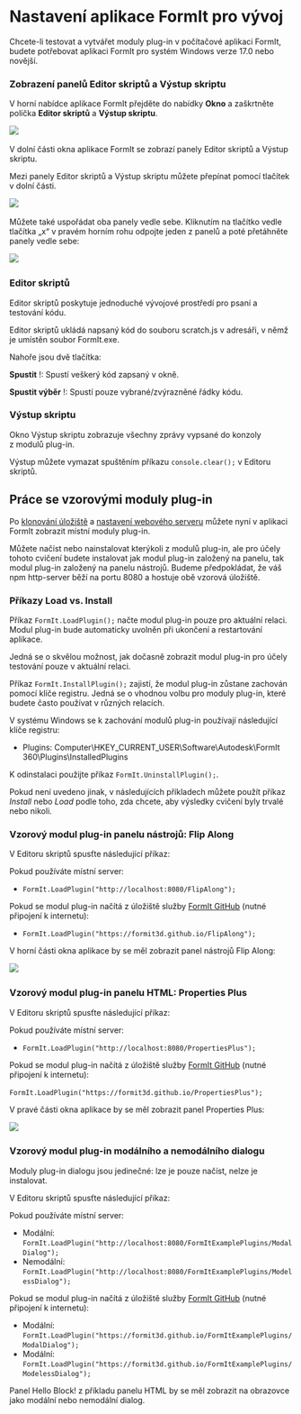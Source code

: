 # Nastavení aplikace FormIt pro vývoj

Chcete-li testovat a vytvářet moduly plug-in v počítačové aplikaci FormIt, budete potřebovat aplikaci FormIt pro systém Windows verze 17.0 nebo novější.

### **Zobrazení panelů Editor skriptů a Výstup skriptu**

V horní nabídce aplikace FormIt přejděte do nabídky **Okno** a zaškrtněte políčka **Editor skriptů** a **Výstup skriptu**.

![](https://formit3d.github.io/FormItExamplePlugins/docs/images/EnableDevelopmentWindows.PNG)

V dolní části okna aplikace FormIt se zobrazí panely Editor skriptů a Výstup skriptu.

Mezi panely Editor skriptů a Výstup skriptu můžete přepínat pomocí tlačítek v dolní části.

![](https://formit3d.github.io/FormItExamplePlugins/docs/images/ScriptEditorDefaultState.PNG)

Můžete také uspořádat oba panely vedle sebe. Kliknutím na tlačítko vedle tlačítka „x“ v pravém horním rohu odpojte jeden z panelů a poté přetáhněte panely vedle sebe:

![](https://formit3d.github.io/FormItExamplePlugins/docs/images/ScriptEditor+ScriptOutputConfiguration.gif)

### **Editor skriptů**

Editor skriptů poskytuje jednoduché vývojové prostředí pro psaní a testování kódu.

Editor skriptů ukládá napsaný kód do souboru scratch.js v adresáři, v němž je umístěn soubor FormIt.exe.

Nahoře jsou dvě tlačítka:

**Spustit** \![](<../../../.gitbook/assets/image (8) (1).png>): Spustí veškerý kód zapsaný v okně.

**Spustit výběr** \![](<../../../.gitbook/assets/image (52).png>): Spustí pouze vybrané/zvýrazněné řádky kódu.

### **Výstup skriptu**

Okno Výstup skriptu zobrazuje všechny zprávy vypsané do konzoly z modulů plug-in.

Výstup můžete vymazat spuštěním příkazu `console.clear();` v Editoru skriptů.

## Práce se vzorovými moduly plug-in

Po [klonování úložiště](cloning-a-sample-plugin.md) a [nastavení webového serveru](hosting-a-plugin-on-a-local-server.md) můžete nyní v aplikaci FormIt zobrazit místní moduly plug-in.

Můžete načíst nebo nainstalovat kterýkoli z modulů plug-in, ale pro účely tohoto cvičení budete instalovat jak modul plug-in založený na panelu, tak modul plug-in založený na panelu nástrojů. Budeme předpokládat, že váš npm http-server běží na portu 8080 a hostuje obě vzorová úložiště.

### Příkazy **Load vs. Install**

Příkaz `FormIt.LoadPlugin();` načte modul plug-in pouze pro aktuální relaci. Modul plug-in bude automaticky uvolněn při ukončení a restartování aplikace.

Jedná se o skvělou možnost, jak dočasně zobrazit modul plug-in pro účely testování pouze v aktuální relaci.

Příkaz `FormIt.InstallPlugin();` zajistí, že modul plug-in zůstane zachován pomocí klíče registru. Jedná se o vhodnou volbu pro moduly plug-in, které budete často používat v různých relacích.

V systému Windows se k zachování modulů plug-in používají následující klíče registru:

* Plugins: Computer\\HKEY_CURRENT_USER\\Software\\Autodesk\\FormIt 360\\Plugins\\InstalledPlugins

K odinstalaci použijte příkaz `FormIt.UninstallPlugin();`.

Pokud není uvedeno jinak, v následujících příkladech můžete použít příkaz _Install_ nebo _Load_ podle toho, zda chcete, aby výsledky cvičení byly trvalé nebo nikoli.

### **Vzorový modul plug-in panelu nástrojů: Flip Along**

V Editoru skriptů spusťte následující příkaz:

Pokud používáte místní server:

* `FormIt.LoadPlugin("http://localhost:8080/FlipAlong");`

Pokud se modul plug-in načítá z úložiště služby [FormIt GitHub](https://github.com/FormIt3D/) (nutné připojení k internetu):

* `FormIt.LoadPlugin("https://formit3d.github.io/FlipAlong");`

V horní části okna aplikace by se měl zobrazit panel nástrojů Flip Along:

![](https://formit3d.github.io/FormItExamplePlugins/docs/images/FlipAlongToolbar.PNG)

### **Vzorový modul plug-in panelu HTML: Properties Plus**

V Editoru skriptů spusťte následující příkaz:

Pokud používáte místní server:

* `FormIt.LoadPlugin("http://localhost:8080/PropertiesPlus");`

Pokud se modul plug-in načítá z úložiště služby [FormIt GitHub](https://github.com/FormIt3D/) (nutné připojení k internetu):

`FormIt.LoadPlugin("https://formit3d.github.io/PropertiesPlus");`

V pravé části okna aplikace by se měl zobrazit panel Properties Plus:

![](https://formit3d.github.io/FormItExamplePlugins/docs/images/PropertiesPlusPanel.png)

### **Vzorový modul plug-in modálního a nemodálního dialogu**

Moduly plug-in dialogu jsou jedinečné: lze je pouze načíst, nelze je instalovat.

V Editoru skriptů spusťte následující příkaz:

Pokud používáte místní server:

* Modální: `FormIt.LoadPlugin("http://localhost:8080/FormItExamplePlugins/ModalDialog");`
* Nemodální: `FormIt.LoadPlugin("http://localhost:8080/FormItExamplePlugins/ModelessDialog");`

Pokud se modul plug-in načítá z úložiště služby [FormIt GitHub](https://github.com/FormIt3D/) (nutné připojení k internetu):

* Modální: `FormIt.LoadPlugin("https://formit3d.github.io/FormItExamplePlugins/ModalDialog");`
* Modální: `FormIt.LoadPlugin("https://formit3d.github.io/FormItExamplePlugins/ModelessDialog");`

Panel Hello Block! z příkladu panelu HTML by se měl zobrazit na obrazovce jako modální nebo nemodální dialog.

